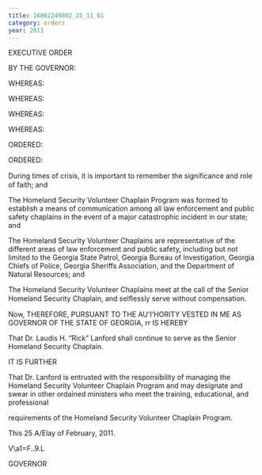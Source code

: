 ```yaml
---
title: 16862249802_25_11_01
category: orders
year: 2011
---
```

 

EXECUTIVE ORDER

BY THE GOVERNOR:

WHEREAS:

WHEREAS:

WHEREAS:

WHEREAS:

ORDERED:

ORDERED:

During times of crisis, it is important to remember the signiﬁcance and role of
faith; and

The Homeland Security Volunteer Chaplain Program was formed to establish a
means of communication among all law enforcement and public safety chaplains
in the event of a major catastrophic incident in our state; and

The Homeland Security Volunteer Chaplains are representative of the different
areas of law enforcement and public safety, including but not limited to the
Georgia State Patrol, Georgia Bureau of Investigation, Georgia Chiefs of Police,
Georgia Sheriffs Association, and the Department of Natural Resources; and

The Homeland Security Volunteer Chaplains meet at the call of the Senior
Homeland Security Chaplain, and selﬂessly serve without compensation.

Now, THEREFORE, PURSUANT TO THE AU'I‘HORITY VESTED IN ME AS
GOVERNOR OF THE STATE OF GEORGIA, rr IS HEREBY

That Dr. Laudis H. “Rick” Lanford shall continue to serve as the Senior
Homeland Security Chaplain.

IT IS FURTHER

That Dr. Lanford is entrusted with the responsibility of managing the Homeland
Security Volunteer Chaplain Program and may designate and swear in other
ordained ministers who meet the training, educational, and professional

requirements of the Homeland Security Volunteer Chaplain Program.

This 25 A/Elay of February, 2011.

V\a1=F..9.L

GOVERNOR

